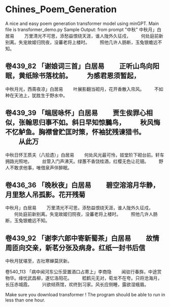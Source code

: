 # Chines_Poem_Generation
A nice and easy poem generation transformer model using minGPT. 
Main file is transformer_demo.py
Sample Output: from prompt "中秋"
中秋月」白居易
　　万里清光不可思，添愁益恨绕天涯，谁人陇外久征戍，
　　何处庭前新别离。失宠故姬归院夜，没蕃老将上楼时。
　　照他几许人肠断，玉兔银蟾远不知。

卷439_82 「谢娘词三首」白居易
　　正听山鸟向阳眠，黄纸除书落枕前。
　　为感君恩须暂起，
--------------------------------------------------------------------------------
中秋月光，西斋夜凉」白居易
　　叶展影翻当砌月，花开香散入帘风。
　　不如种在天池上，犹胜生于野水中。

卷439_39 「端居咏怀」白居易
　　贾生俟罪心相似，张翰思归事不如。斜日早知惊鵩鸟，
　　秋风悔不忆鲈鱼。胸襟曾贮匡时策，怀袖犹残谏猎书。
　　从此万
--------------------------------------------------------------------------------
中秋日怀王质夫（八拾遗）」白居易
　　何处风光最可怜，妓堂阶下砌台前。轩车拥路光照地，
　　丝管入门声沸天。绿蕙不香饶桂酒，红樱无色让花钿。
　　野人不敢求他事，唯借泉声伴醉眠。

卷436_36 「晚秋夜」白居易
　　碧空溶溶月华静，月里愁人吊孤影。花开残菊
--------------------------------------------------------------------------------
中秋月」白居易
　　万里清光不可思，添愁益恨绕天涯，谁人陇外久征戍，
　　何处庭前新别离。失宠故姬归院夜，没蕃老将上楼时。
　　照他几许人肠断，玉兔银蟾远不知。

卷439_92 「谢李六郎中寄新蜀茶」白居易
　　故情周匝向交亲，新茗分张及病身。红纸一封书后信
--------------------------------------------------------------------------------
中秋月犹堪至，古社寒蝉莫厌新。

卷540_113 「病中闻河东公乐营置酒口占寄上」李商隐
　　闻驻行春旆，中途赏物华。缘忧武昌柳，遂忆洛阳花。
　　嵇鹤元无对，荀龙不在夸。只将沧海月，长压赤城霞。
　　兴欲倾燕馆，欢终到习家。风长应侧睡，露欲湿蛾眉。

  Make sure you download transformer !
  The program should be able to run in less than one hour.
